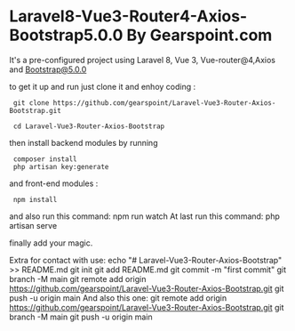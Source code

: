 # Laravel8-Vue3-Router4-Axios-Bootstrap5.0.0 By Gearspoint.com

It's a pre-configured project using Laravel 8, Vue 3, Vue-router@4,Axios and Bootstrap@5.0.0

to get it up and run just clone it and enhoy coding :

     git clone https://github.com/gearspoint/Laravel-Vue3-Router-Axios-Bootstrap.git

     cd Laravel-Vue3-Router-Axios-Bootstrap



then install backend modules by running 

     composer install
     php artisan key:generate

and front-end modules :

     npm install
and also run this command:
     npm run watch
At last run this command:
     php artisan serve

finally add your magic.  

Extra for contact with use:
     echo "# Laravel-Vue3-Router-Axios-Bootstrap" >> README.md
     git init
     git add README.md
     git commit -m "first commit"
     git branch -M main
     git remote add origin https://github.com/gearspoint/Laravel-Vue3-Router-Axios-Bootstrap.git
     git push -u origin main
And also this one:
     git remote add origin https://github.com/gearspoint/Laravel-Vue3-Router-Axios-Bootstrap.git
     git branch -M main
     git push -u origin main
